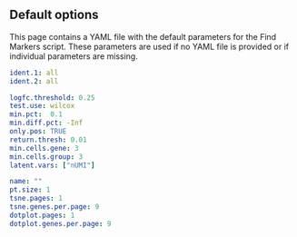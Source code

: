 ## Default options
This page contains a YAML file with the default parameters for the Find Markers script. These parameters are used if no YAML file is provided or if individual parameters are missing.

```yaml
ident.1: all
ident.2: all

logfc.threshold: 0.25
test.use: wilcox
min.pct:  0.1
min.diff.pct: -Inf
only.pos: TRUE
return.thresh: 0.01
min.cells.gene: 3
min.cells.group: 3
latent.vars: ["nUMI"]

name: ""
pt.size: 1
tsne.pages: 1
tsne.genes.per.page: 9
dotplot.pages: 1
dotplot.genes.per.page: 9 

```